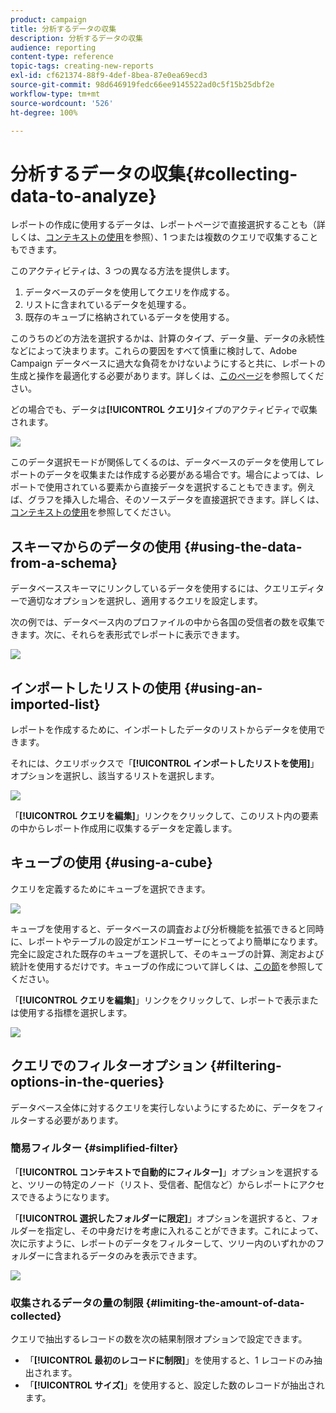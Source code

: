 ```yaml
---
product: campaign
title: 分析するデータの収集
description: 分析するデータの収集
audience: reporting
content-type: reference
topic-tags: creating-new-reports
exl-id: cf621374-88f9-4def-8bea-87e0ea69ecd3
source-git-commit: 98d646919fedc66ee9145522ad0c5f15b25dbf2e
workflow-type: tm+mt
source-wordcount: '526'
ht-degree: 100%

---
```


# 分析するデータの収集{#collecting-data-to-analyze}

レポートの作成に使用するデータは、レポートページで直接選択することも（詳しくは、[コンテキストの使用](../../reporting/using/using-the-context.md)を参照）、1 つまたは複数のクエリで収集することもできます。

このアクティビティは、3 つの異なる方法を提供します。

1. データベースのデータを使用してクエリを作成する。
1. リストに含まれているデータを処理する。
1. 既存のキューブに格納されているデータを使用する。

このうちのどの方法を選択するかは、計算のタイプ、データ量、データの永続性などによって決まります。これらの要因をすべて慎重に検討して、Adobe Campaign データベースに過大な負荷をかけないようにすると共に、レポートの生成と操作を最適化する必要があります。詳しくは、[このページ](../../reporting/using/best-practices.md#optimizing-report-creation)を参照してください。

どの場合でも、データは&#x200B;**[!UICONTROL クエリ]**&#x200B;タイプのアクティビティで収集されます。

![](assets/reporting_query_edit.png)

このデータ選択モードが関係してくるのは、データベースのデータを使用してレポートのデータを収集または作成する必要がある場合です。場合によっては、レポートで使用されている要素から直接データを選択することもできます。例えば、グラフを挿入した場合、そのソースデータを直接選択できます。詳しくは、[コンテキストの使用](../../reporting/using/using-the-context.md)を参照してください。

## スキーマからのデータの使用 {#using-the-data-from-a-schema}

データベーススキーマにリンクしているデータを使用するには、クエリエディターで適切なオプションを選択し、適用するクエリを設定します。

次の例では、データベース内のプロファイルの中から各国の受信者の数を収集できます。次に、それらを表形式でレポートに表示できます。

![](assets/reporting_query_from_schema.png)

## インポートしたリストの使用 {#using-an-imported-list}

レポートを作成するために、インポートしたデータのリストからデータを使用できます。

それには、クエリボックスで「**[!UICONTROL インポートしたリストを使用]**」オプションを選択し、該当するリストを選択します。

![](assets/reporting_query_from_list.png)

「**[!UICONTROL クエリを編集]**」リンクをクリックして、このリスト内の要素の中からレポート作成用に収集するデータを定義します。

## キューブの使用 {#using-a-cube}

クエリを定義するためにキューブを選択できます。

![](assets/reporting_query_from_cube.png)

キューブを使用すると、データベースの調査および分析機能を拡張できると同時に、レポートやテーブルの設定がエンドユーザーにとってより簡単になります。完全に設定された既存のキューブを選択して、そのキューブの計算、測定および統計を使用するだけです。キューブの作成について詳しくは、[この節](../../reporting/using/about-cubes.md)を参照してください。

「**[!UICONTROL クエリを編集]**」リンクをクリックして、レポートで表示または使用する指標を選択します。

![](assets/reporting_query_from_cube_edit_query.png)

## クエリでのフィルターオプション {#filtering-options-in-the-queries}

データベース全体に対するクエリを実行しないようにするために、データをフィルターする必要があります。

### 簡易フィルター {#simplified-filter}

「**[!UICONTROL コンテキストで自動的にフィルター]**」オプションを選択すると、ツリーの特定のノード（リスト、受信者、配信など）からレポートにアクセスできるようになります。

「**[!UICONTROL 選択したフォルダーに限定]**」オプションを選択すると、フォルダーを指定し、その中身だけを考慮に入れることができます。これによって、次に示すように、レポートのデータをフィルターして、ツリー内のいずれかのフォルダーに含まれるデータのみを表示できます。

![](assets/reporting_control_folder.png)

### 収集されるデータの量の制限 {#limiting-the-amount-of-data-collected}

クエリで抽出するレコードの数を次の結果制限オプションで設定できます。

* 「**[!UICONTROL 最初のレコードに制限]**」を使用すると、1 レコードのみ抽出されます。
* 「**[!UICONTROL サイズ]**」を使用すると、設定した数のレコードが抽出されます。
